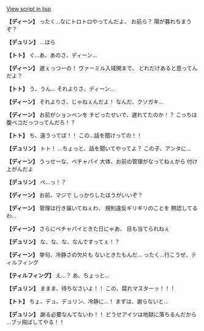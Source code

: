[View script in lisp](../scripts/1510302.txt)

**【ディーン】**
ったく…なにトロトロやってんだよ、
お前ら？
陽が暮れちまうぞ？

**【デュリン】**
…ほら

**【トト】**
ぐ…あ、あのさ、ディーン…

**【ディーン】**
遅ぇっつーの！
ヴァーミル入域関まで、
どれだけあると思ってんだよ？

**【トト】**
う、うん…
それよりさ、ディーン…

**【ディーン】**
それよりさ、じゃねぇんだよ！
なんだ、クソガキ…

**【ディーン】**
お前がションベンを
チビったせいで、遅れてたのか！？
こっちは腹ペコだっつってんだろ！？

**【トト】**
ち、違うってば！！
この…話を聞けっての！！

**【デュリン】**
トト！
…ちょっと、話を聞いてやってよ？
この子、アンタに…

**【ディーン】**
うっせーな、ペチャパイ
大体、お前の管理がなってねぇから
付け上がんだよ

**【デュリン】**
ぺ…っ！？

**【ディーン】**
お前、マジで
しっかりしたほうがいいぞ？

**【ディーン】**
管理は行き届いてねぇわ、
規則違反ギリギリのことを
黙認してるわ…

**【ディーン】**
さらにペチャパイときた日にゃあ、
目も当てられねぇ

**【デュリン】**
な、な、な、なんですってぇ！？

**【ディーン】**
挙句、冷静さの欠片も
ないときたもんだ…
ったく…行こうぜ、ティルフィング

**【ティルフィング】**
え…？
あ、ちょっと…

**【デュリン】**
ままま、待ちなさいよ！！
この、腐れマスターッ！！！

**【トト】**
ちょ、デュ、デュリン、冷静に…！
まずは、謝らないと…

**【デュリン】**
謝る必要なんてないわ！！
どうせアイツは地獄に落ちるんだから
…ブッ飛ばしてやる！！
